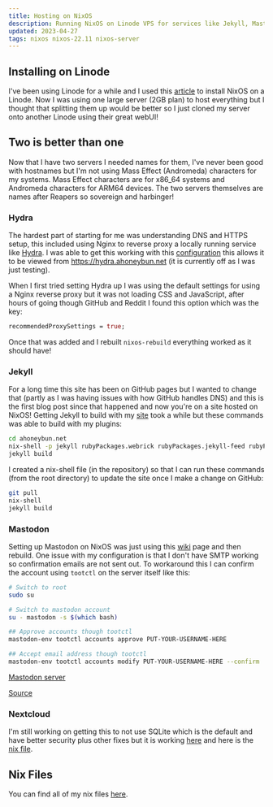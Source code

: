 ```yaml
---
title: Hosting on NixOS
description: Running NixOS on Linode VPS for services like Jekyll, Mastodon and Nextcloud.
updated: 2023-04-27
tags: nixos nixos-22.11 nixos-server
---
```


## Installing on Linode

I've been using Linode for a while and I used this [article](https://www.linode.com/docs/guides/install-nixos-on-linode/) to install NixOS on a Linode. Now I was using one large server (2GB plan) to host everything but I thought that splitting them up would be better so I just cloned my server onto another Linode using their great webUI! 

## Two is better than one

Now that I have two servers I needed names for them, I've never been good with hostnames but I'm not using Mass Effect (Andromeda) characters for my systems. Mass Effect characters are for x86_64 systems and Andromeda characters for ARM64 devices. The two servers themselves are names after Reapers so sovereign and harbinger!

### Hydra 

The hardest part of starting for me was understanding DNS and HTTPS setup, this included using Nginx to reverse proxy a locally running service like [Hydra](https://github.com/NixOS/hydra). I was able to get this working with this [configuration](https://gitlab.com/ahoneybun/nix-configs/-/blob/main/dev/hydra-ahoneybun-net.nix) this allows it to be viewed from https://hydra.ahoneybun.net (it is currently off as I was just testing). 

When I first tried setting Hydra up I was using the default settings for using a Nginx reverse proxy but it was not loading CSS and JavaScript, after hours of going though GitHub and Reddit I found this option which was the key:

```nix
recommendedProxySettings = true;
```

Once that was added and I rebuilt `nixos-rebuild` everything worked as it should have!

### Jekyll

For a long time this site has been on GitHub pages but I wanted to change that (partly as I was having issues with how GitHub handles DNS) and this is the first blog post since that happened and now you're on a site hosted on NixOS! Getting Jekyll to build with my [site](https://github.com/ahoneybun/ahoneybun.net) took a while but these commands was able to build with my plugins:

```bash
cd ahoneybun.net
nix-shell -p jekyll rubyPackages.webrick rubyPackages.jekyll-feed rubyPackages.jekyll-redirect-from
jekyll build
```

I created a nix-shell file (in the repository) so that I can run these commands (from the root directory) to update the site once I make a change on GitHub:

```bash
git pull
nix-shell
jekyll build
```

### Mastodon

Setting up Mastodon on NixOS was just using this [wiki](https://nixos.wiki/wiki/Mastodon) page and then rebuild. One issue with my configuration is that I don't have SMTP working so confirmation emails are not sent out. To workaround this I can confirm the account using `tootctl` on the server itself like this:

```bash
# Switch to root
sudo su

# Switch to mastodon account
su - mastodon -s $(which bash)

## Approve accounts though tootctl
mastodon-env tootctl accounts approve PUT-YOUR-USERNAME-HERE

## Accept email address though tootctl 
mastodon-env tootctl accounts modify PUT-YOUR-USERNAME-HERE --confirm
```

[Mastodon server](https://stoners.space/about)

[Source](https://page.romeov.me/posts/setting-up-mastodon-with-nixos/#adding-your-user)

### Nextcloud

I'm still working on getting this to not use SQLite which is the default and have better security plus other fixes but it is working [here](https://cloud.ahoneybun.net) and here is the [nix file](https://gitlab.com/ahoneybun/nix-configs/-/blob/main/web/cloud-ahoneybun-net.nix).

## Nix Files

You can find all of my nix files [here](https://gitlab.com/ahoneybun/nix-configs).
